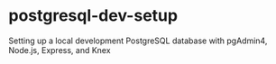 # postgresql-dev-setup
Setting up a local development PostgreSQL database with pgAdmin4, Node.js, Express, and Knex
